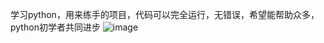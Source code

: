 学习python，用来练手的项目，代码可以完全运行，无错误，希望能帮助众多，python初学者共同进步
![image](https://github.com/user-attachments/assets/89db3b10-24fd-4e2b-a457-2633a8d93895)
